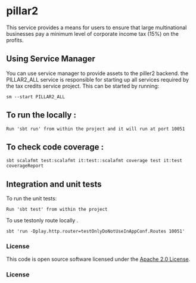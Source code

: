 
# pillar2


This service provides a means for users to ensure that large multinational businesses pay a minimum
level of corporate income tax (15%) on the profits.

## Using Service Manager

You can use service manager to provide assets to the piller2 backend. the PILLAR2_ALL service is responsible for starting up all services required by the tax credits service project.
This can be started by running:

    sm --start PILLAR2_ALL

##  To run the locally :

    Run 'sbt run' from within the project and it will run at port 10051

## To check code coverage :

    sbt scalafmt test:scalafmt it:test::scalafmt coverage test it:test coverageReport

## Integration and unit tests

To run the unit tests:

    Run 'sbt test' from within the project 

To use testonly route locally .

    sbt 'run -Dplay.http.router=testOnlyDoNotUseInAppConf.Routes 10051' 



### License

This code is open source software licensed under the [Apache 2.0 License]("http://www.apache.org/licenses/LICENSE-2.0.html").
### License
